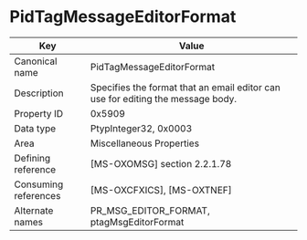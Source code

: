 # PidTagMessageEditorFormat

| Key | Value |
|---|---|
| Canonical name | PidTagMessageEditorFormat |
| Description | Specifies the format that an email editor can use for editing the message body. |
| Property ID | 0x5909 |
| Data type | PtypInteger32, 0x0003 |
| Area | Miscellaneous Properties |
| Defining reference | [MS-OXOMSG] section 2.2.1.78 |
| Consuming references | [MS-OXCFXICS], [MS-OXTNEF] |
| Alternate names | PR_MSG_EDITOR_FORMAT, ptagMsgEditorFormat |
